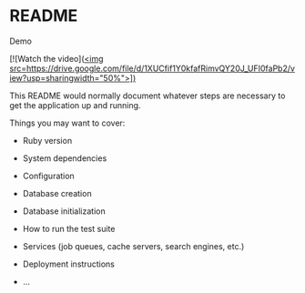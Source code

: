 # README

Demo

[![Watch the video]([<img src=https://drive.google.com/file/d/1XUCfif1Y0kfafRimvQY20J_UFI0faPb2/view?usp=sharingwidth="50%">])](https://drive.google.com/file/d/1UhAT0KWrjw_R--3yPUpHsIm7W90zNegZ/view?usp=sharing)

This README would normally document whatever steps are necessary to get the
application up and running.

Things you may want to cover:

* Ruby version

* System dependencies

* Configuration

* Database creation

* Database initialization

* How to run the test suite

* Services (job queues, cache servers, search engines, etc.)

* Deployment instructions

* ...
